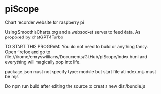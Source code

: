 # piScope
Chart recorder website for raspberry pi

Using SmoothieCharts.org and a websocket server to feed data.
As proposed by chatGPT4Turbo

TO START THIS PROGRAM:
You do not need to build or anything fancy.
Open firefox and go to
file:///home/emryswilliams/Documents/GitHub/piScope/index.html
and everything will magically pop into life.

package.json must not specify type: module
but start file at index.mjs must be mjs.

Do
npm run build
after editing the source to creat a new dist/bundle.js